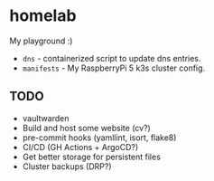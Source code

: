 # homelab

My playground :)

* `dns` - containerized script to update dns entries.
* `manifests` - My RaspberryPi 5 k3s cluster config.

## TODO

* vaultwarden
* Build and host some website (cv?)
* pre-commit hooks (yamllint, isort, flake8)
* CI/CD (GH Actions + ArgoCD?)
* Get better storage for persistent files
* Cluster backups (DRP?)
